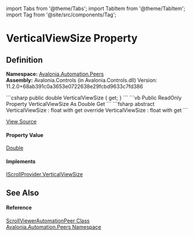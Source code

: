 import Tabs from '@theme/Tabs'; 
import TabItem from '@theme/TabItem'; 
import Tag from '@site/src/components/Tag'; 

# VerticalViewSize Property




## Definition
**Namespace:** <a href="N_Avalonia_Automation_Peers">Avalonia.Automation.Peers</a>  
**Assembly:** Avalonia.Controls (in Avalonia.Controls.dll) Version: 11.2.0+68ab391c0a3653e0722638e29fcbd9633c7fd386

<Tabs groupId="api-code-preview">
<TabItem value="csharp" label="C#">
```csharp
public double VerticalViewSize { get; }
```
</TabItem>
<TabItem value="vb" label="VB">
```vb
Public ReadOnly Property VerticalViewSize As Double
	Get
```
</TabItem>
<TabItem value="fsharp" label="F#">
```fsharp
abstract VerticalViewSize : float with get
override VerticalViewSize : float with get
```
</TabItem>
</Tabs>



<a href="https://github.com/AvaloniaUI/Avalonia/tree/master/srcAvalonia.Controls/Automation/Peers/ScrollViewerAutomationPeer.cs#L60" title="View the source code">View Source</a>



#### Property Value
<a href="https://learn.microsoft.com/dotnet/api/system.double" target="_blank" rel="noopener noreferrer">Double</a>

#### Implements
<a href="P_Avalonia_Automation_Provider_IScrollProvider_VerticalViewSize">IScrollProvider.VerticalViewSize</a>  


## See Also


#### Reference
<a href="T_Avalonia_Automation_Peers_ScrollViewerAutomationPeer">ScrollViewerAutomationPeer Class</a>  
<a href="N_Avalonia_Automation_Peers">Avalonia.Automation.Peers Namespace</a>  
